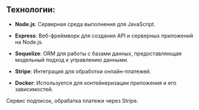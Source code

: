 ## **Технологии**:

- **Node.js**: Серверная среда выполнения для JavaScript.

- **Express**: Веб-фреймворк для создания API и серверных приложений на Node.js.

- **Sequelize**: ORM для работы с базами данных, предоставляющая модельный подход к управлению данными.

- **Stripe**: Интеграция для обработки онлайн-платежей.

- **Docker**: Используется для контейнеризации приложения и его зависимостей.

 Сервис подписок, обрабатка платежи через Stripe.​
